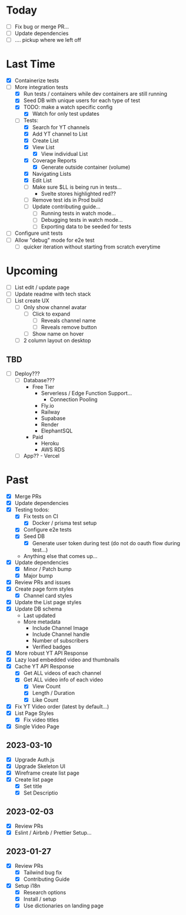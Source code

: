 # Today

* [ ] Fix bug or merge PR...
* [ ] Update dependencies
* [ ] .... pickup where we left off

# Last Time

* [x] Containerize tests
* [ ] More integration tests
  * [x] Run tests / containers while dev containers are still running
  * [x] Seed DB with unique users for each type of test
  * [x] TODO: make a watch specific config
    * [x] Watch for only test updates
  * [ ] Tests:
    * [x] Search for YT channels
    * [x] Add YT channel to List
    * [x] Create List
    * [x] View List
      * [x] View individual List
    * [x] Coverage Reports
      * [x] Generate outside container (volume)
    * [x] Navigating Lists
    * [x] Edit List
    * [ ] Make sure $LL is being run in tests...
      * Svelte stores highlighted red??
    * [ ] Remove test ids in Prod build
    * [ ] Update contributing guide...
      * [ ] Running tests in watch mode...
      * [ ] Debugging tests in watch mode...
      * [ ] Exporting data to be seeded for tests
* [ ] Configure unit tests
* [ ] Allow "debug" mode for e2e test
  * [ ] quicker iteration without starting from scratch everytime

# Upcoming

* [ ] List edit / update page
* [ ] Update readme with tech stack
* [ ] List create UX
  * [ ] Only show channel avatar
    * [ ] Click to expand
      * [ ] Reveals channel name
      * [ ] Reveals remove button
    * [ ] Show name on hover
  * [ ] 2 column layout on desktop
## TBD

- [ ] Deploy???
  - [ ] Database???
    - Free Tier
      - Serverless / Edge Function Support...
        - Connection Pooling
      - Fly.io
      - Railway
      - Supabase
      - Render
      - ElephantSQL
    - Paid
      - Heroku
      - AWS RDS
  - [ ] App?? - Vercel

# Past

* [x] Merge PRs
* [x] Update dependencies
* [x] Testing todos:
  * [x] Fix tests on CI
    * [x] Docker / prisma test setup
  * [x] Configure e2e tests
  * [x] Seed DB
    * [x] Generate user token during test (do not do oauth flow during test...)
  * Anything else that comes up...
* [x] Update dependencies
  * [x] Minor / Patch bump
  * [x] Major bump
* [x] Review PRs and issues
* [x] Create page form styles
  * [x] Channel card styles
* [x] Update the List page styles
* [x] Update DB schema  
  * Last updated
  * More metadata
    * Include Channel Image
    * Include Channel handle
    * Number of subscribers
    * Verified badges
* [x] More robust YT API Response
* [x] Lazy load embedded video and thumbnails
* [x] Cache YT API Response
  * [x] Get ALL videos of each channel
  * [x] Get ALL video info of each video
    * [x] View Count
    * [x] Length / Duration
    * [x] Like Count
* [x] Fix YT Video order (latest by default...)
* [x] List Page Styles
  * [x] Fix video titles
* [x] Single Video Page

## 2023-03-10

- [x] Upgrade Auth.js
- [x] Upgrade Skeleton UI
- [x] Wireframe create list page
- [x] Create list page
  * [x] Set title
  * [x] Set Descriptio

## 2023-02-03

- [x] Review PRs
- [x] Eslint / Airbnb / Prettier Setup...

## 2023-01-27

- [x] Review PRs
  - [x] Tailwind bug fix
  - [x] Contributing Guide
- [x] Setup i18n
  - [x] Research options
  - [x] Install / setup
  - [x] Use dictionaries on landing page
